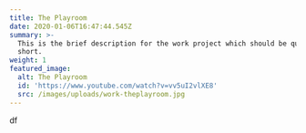 ```yaml
---
title: The Playroom
date: 2020-01-06T16:47:44.545Z
summary: >-
  This is the brief description for the work project which should be quite
  short.
weight: 1
featured_image:
  alt: The Playroom
  id: 'https://www.youtube.com/watch?v=vv5uI2vlXE8'
  src: /images/uploads/work-theplayroom.jpg
---
```

df
